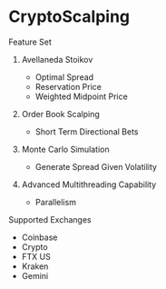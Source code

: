 # CryptoScalping

Feature Set

1. Avellaneda Stoikov

    - Optimal Spread
    - Reservation Price
    - Weighted Midpoint Price

2. Order Book Scalping

    - Short Term Directional Bets

3. Monte Carlo Simulation

    - Generate Spread Given Volatility

4. Advanced Multithreading Capability

    - Parallelism

Supported Exchanges

- Coinbase
- Crypto
- FTX US
- Kraken 
- Gemini

